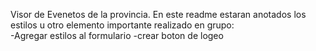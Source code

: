Visor de Evenetos de la provincia.
En este readme estaran anotados los estilos u otro elemento importante realizado en grupo:  
-Agregar estilos al formulario
-crear boton de logeo